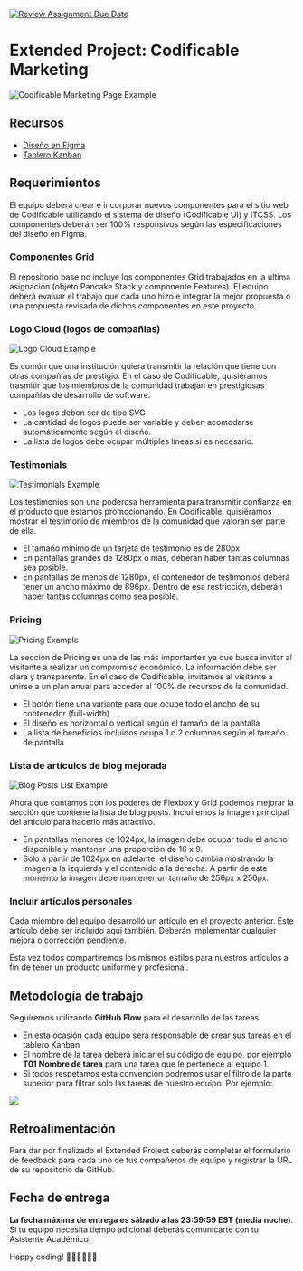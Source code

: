 [![Review Assignment Due Date](https://classroom.github.com/assets/deadline-readme-button-24ddc0f5d75046c5622901739e7c5dd533143b0c8e959d652212380cedb1ea36.svg)](https://classroom.github.com/a/u5woEiRJ)
# Extended Project: Codificable Marketing

<img src="https://res.cloudinary.com/dwdgpw20b/image/upload/v1693494928/illustrations/codificable-mkt_cv7cmb.png" alt="Codificable Marketing Page Example" />

## Recursos

- <a href="https://www.figma.com/file/KdM1M43yFmCSdrYKGKlViX/Codificable-UI?type=design&node-id=984-2749&mode=design" target="_blank">Diseño en Figma</a>
- <a href="https://github.com/orgs/codeableorg/projects/160" target="_blank">Tablero Kanban</a>

## Requerimientos

El equipo deberá crear e incorporar nuevos componentes para el sitio web de Codificable utilizando el sistema de diseño (Codificable UI) y ITCSS. Los componentes deberán ser 100% responsivos según las especificaciones del diseño en Figma.

### Componentes Grid

El repositorio base no incluye los componentes Grid trabajados en la última asignación (objeto Pancake Stack y componente Features). El equipo deberá evaluar el trabajo que cada uno hizo e integrar la mejor propuesta o una propuesta revisada de dichos componentes en este proyecto.

### Logo Cloud (logos de compañias)

<img src="https://res.cloudinary.com/dwdgpw20b/image/upload/v1693495217/illustrations/logo-cloud_t2ntir.png" alt="Logo Cloud Example" />

Es común que una institución quiera transmitir la relación que tiene con otras compañías de prestigio. En el caso de Codificable, quisiéramos trasmitir que los miembros de la comunidad trabajan en prestigiosas compañías de desarrollo de software.

- Los logos deben ser de tipo SVG
- La cantidad de logos puede ser variable y deben acomodarse automáticamente según el diseño.
- La lista de logos debe ocupar múltiples líneas si es necesario.

### Testimonials

<img src="https://res.cloudinary.com/dwdgpw20b/image/upload/v1693495216/illustrations/testimonials_t0abnz.png" alt="Testimonials Example" />

Los testimonios son una poderosa herramienta para transmitir confianza en el producto que estamos promocionando. En Codificable, quisiéramos mostrar el testimonio de miembros de la comunidad que valoran ser parte de ella.

- El tamaño mínimo de un tarjeta de testimonio es de 280px
- En pantallas grandes de 1280px o más, deberán haber tantas columnas sea posible.
- En pantallas de menos de 1280px, el contenedor de testimonios deberá tener un ancho máximo de 896px. Dentro de esa restricción, deberán haber tantas columnas como sea posible.

### Pricing

<img src="https://res.cloudinary.com/dwdgpw20b/image/upload/v1693495216/illustrations/pricing2_tchzyt.png" alt="Pricing Example" />

La sección de Pricing es una de las más importantes ya que busca invitar al visitante a realizar un compromiso económico. La información debe ser clara y transparente. En el caso de Codificable, invitamos al visitante a unirse a un plan anual para acceder al 100% de recursos de la comunidad.

- El botón tiene una variante para que ocupe todo el ancho de su contenedor (full-width)
- El diseño es horizontal o vertical según el tamaño de la pantalla
- La lista de beneficios incluidos ocupa 1 o 2 columnas según el tamaño de pantalla

### Lista de artículos de blog mejorada

<img src="https://res.cloudinary.com/dwdgpw20b/image/upload/v1693495229/illustrations/blog2_y9egwf.png" alt="Blog Posts List Example" />

Ahora que contamos con los poderes de Flexbox y Grid podemos mejorar la sección que contiene la lista de blog posts. Incluiremos la imagen principal del articulo para hacerlo más atractivo.

- En pantallas menores de 1024px, la imagen debe ocupar todo el ancho disponible y mantener una proporción de 16 x 9.
- Solo a partir de 1024px en adelante, el diseño cambia mostrando la imagen a la izquierda y el contenido a la derecha. A partir de este momento la imagen debe mantener un tamaño de 256px x 256px.

### Incluir artículos personales

Cada miembro del equipo desarrolló un artículo en el proyecto anterior. Este artículo debe ser incluido aquí también. Deberán implementar cualquier mejora o corrección pendiente.

Esta vez todos compartiremos los mismos estilos para nuestros artículos a fin de tener un producto uniforme y profesional.

## Metodología de trabajo

Seguiremos utilizando **GitHub Flow** para el desarrollo de las tareas.

- En esta ocasión cada equipo será responsable de crear sus tareas en el tablero Kanban
- El nombre de la tarea deberá iniciar el su código de equipo, por ejemplo **T01 Nombre de tarea** para una tarea que le pertenece al equipo 1.
- Si todos respetamos esta convención podremos usar el filtro de la parte superior para filtrar solo las tareas de nuestro equipo. Por ejemplo:

<img src="https://res.cloudinary.com/dwdgpw20b/image/upload/v1693498163/illustrations/task-filter_fsxvwj.png" />

## Retroalimentación

Para dar por finalizado el Extended Project deberás completar el formulario de feedback para cada uno de tus compañeros de equipo y registrar la URL de su repositorio de GitHub.

## Fecha de entrega

**La fecha máxima de entrega es sábado a las 23:59:59 EST (media noche)**. Si tu equipo necesita tiempo adicional deberás comunicarte con tu Asistente Académico.

Happy coding! 🧑‍💻🧑‍💻🧑‍💻
